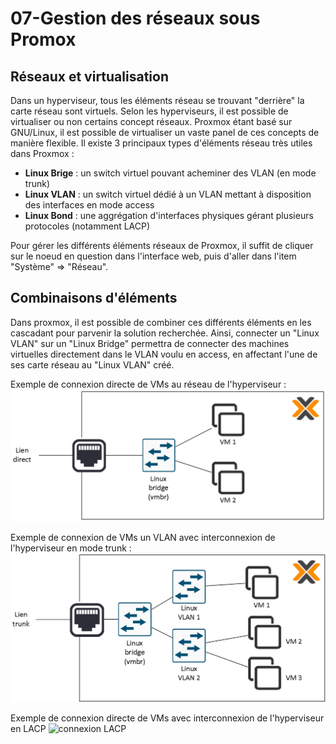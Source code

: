 # 07-Gestion des réseaux sous Promox

## Réseaux et virtualisation

Dans un hyperviseur, tous les éléments réseau se trouvant "derrière" la carte réseau sont virtuels. Selon les hyperviseurs, il est possible de virtualiser ou non certains concept réseaux. Proxmox étant basé sur GNU/Linux, il est possible de virtualiser un vaste panel de ces concepts de manière flexible.
Il existe 3 principaux types d'éléments réseau très utiles dans Proxmox :
- **Linux Brige** : un switch virtuel pouvant acheminer des VLAN (en mode trunk)
- **Linux VLAN** : un switch virtuel dédié à un VLAN mettant à disposition des interfaces en mode access
- **Linux Bond** : une aggrégation d'interfaces physiques gérant plusieurs protocoles (notamment LACP)

Pour gérer les différents éléments réseaux de Proxmox, il suffit de cliquer sur le noeud en question dans l'interface web, puis d'aller dans l'item "Système" => "Réseau".


## Combinaisons d'éléments

Dans proxmox, il est possible de combiner ces différents éléments en les cascadant pour parvenir la solution recherchée. Ainsi, connecter un "Linux VLAN" sur un "Linux Bridge" permettra de connecter des machines virtuelles directement dans le VLAN voulu en access, en affectant l'une de ses carte réseau au "Linux VLAN" créé.

Exemple de connexion directe de VMs au réseau de l'hyperviseur :
![Connexion directe](../medias/cours/proxmox/reseau-bridge.png)

Exemple de connexion de VMs un VLAN avec interconnexion de l'hyperviseur en mode trunk :
![Connexion VLAN](../medias/cours/proxmox/reseau-vlan.png)

Exemple de connexion directe de VMs avec interconnexion de l'hyperviseur en LACP 
![connexion LACP](../medias/cours/proxmox/reseau-lacp.png)

